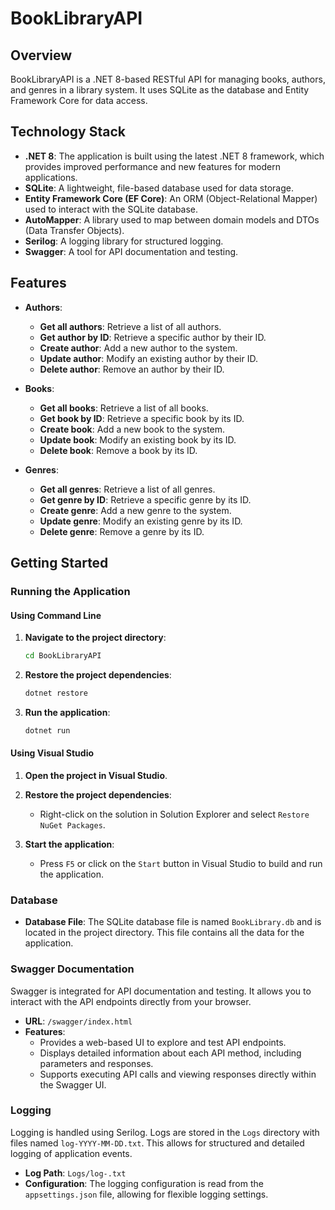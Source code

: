 # BookLibraryAPI

## Overview

BookLibraryAPI is a .NET 8-based RESTful API for managing books, authors, and genres in a library system. It uses SQLite as the database and Entity Framework Core for data access.

## Technology Stack

- **.NET 8**: The application is built using the latest .NET 8 framework, which provides improved performance and new features for modern applications.
- **SQLite**: A lightweight, file-based database used for data storage.
- **Entity Framework Core (EF Core)**: An ORM (Object-Relational Mapper) used to interact with the SQLite database.
- **AutoMapper**: A library used to map between domain models and DTOs (Data Transfer Objects).
- **Serilog**: A logging library for structured logging.
- **Swagger**: A tool for API documentation and testing.

## Features

- **Authors**:
  - **Get all authors**: Retrieve a list of all authors.
  - **Get author by ID**: Retrieve a specific author by their ID.
  - **Create author**: Add a new author to the system.
  - **Update author**: Modify an existing author by their ID.
  - **Delete author**: Remove an author by their ID.

- **Books**:
  - **Get all books**: Retrieve a list of all books.
  - **Get book by ID**: Retrieve a specific book by its ID.
  - **Create book**: Add a new book to the system.
  - **Update book**: Modify an existing book by its ID.
  - **Delete book**: Remove a book by its ID.

- **Genres**:
  - **Get all genres**: Retrieve a list of all genres.
  - **Get genre by ID**: Retrieve a specific genre by its ID.
  - **Create genre**: Add a new genre to the system.
  - **Update genre**: Modify an existing genre by its ID.
  - **Delete genre**: Remove a genre by its ID.

## Getting Started

### Running the Application

#### Using Command Line

1. **Navigate to the project directory**:
   ```bash
   cd BookLibraryAPI
   ```

2. **Restore the project dependencies**:
   ```bash
   dotnet restore
   ```

3. **Run the application**:
   ```bash
   dotnet run
   ```

#### Using Visual Studio

1. **Open the project in Visual Studio**.

2. **Restore the project dependencies**:
   - Right-click on the solution in Solution Explorer and select `Restore NuGet Packages`.

3. **Start the application**:
   - Press `F5` or click on the `Start` button in Visual Studio to build and run the application.

### Database

- **Database File**: The SQLite database file is named `BookLibrary.db` and is located in the project directory. This file contains all the data for the application.

### Swagger Documentation

Swagger is integrated for API documentation and testing. It allows you to interact with the API endpoints directly from your browser.

- **URL**: `/swagger/index.html`
- **Features**:
  - Provides a web-based UI to explore and test API endpoints.
  - Displays detailed information about each API method, including parameters and responses.
  - Supports executing API calls and viewing responses directly within the Swagger UI.

### Logging

Logging is handled using Serilog. Logs are stored in the `Logs` directory with files named `log-YYYY-MM-DD.txt`. This allows for structured and detailed logging of application events.

- **Log Path**: `Logs/log-.txt`
- **Configuration**: The logging configuration is read from the `appsettings.json` file, allowing for flexible logging settings.
